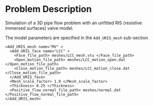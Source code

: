 # **Problem Description**
Simulation of a 3D pipe flow problem with an unfitted RIS (resistive immersed surfaces) valve model.



The model parameters are specified in the `Add_URIS_mesh` sub-section
```
<Add_URIS_mesh name="MV" > 
  <Add_URIS_face name="LCC" > 
    <Face_file_path> meshes/LCC_mesh.vtu </Face_file_path>
    <Open_motion_file_path> meshes/LCC_motion_open.dat </Open_motion_file_path>
    <Close_motion_file_path> meshes/LCC_motion_close.dat </Close_motion_file_path>
  </Add_URIS_face>
  <Mesh_scale_factor> 1.0 </Mesh_scale_factor>
  <Thickness> 0.25 </Thickness>
  <Positive_flow_normal_file_path> meshes/normal.dat </Positive_flow_normal_file_path>
</Add_URIS_mesh>
```